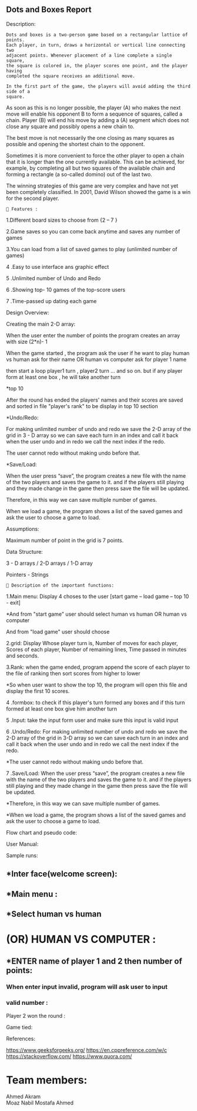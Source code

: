 ## Dots and Boxes Report

Description:

```
Dots and boxes is a two-person game based on a rectangular lattice of points.
Each player, in turn, draws a horizontal or vertical line connecting two
adjacent points. Whenever placement of a line complete a single square,
the square is colored in, the player scores one point, and the player having
completed the square receives an additional move.
```
```
In the first part of the game, the players will avoid adding the third side of a
square.
```

As soon as this is no longer possible, the player (A) who makes the next
move will enable his opponent B to form a sequence of squares, called a
chain. Player (B) will end his move by adding a (A) segment which does not
close any square and possibly opens a new chain to.

The best move is not necessarily the one closing as many squares as
possible and opening the shortest chain to the opponent.

Sometimes it is more convenient to force the other player to open a chain that
it is longer than the one currently available. This can be achieved, for
example, by completing all but two squares of the available chain and forming
a rectangle (a so-called domino) out of the last two.

The winning strategies of this game are very complex and have not yet been
completely classified. In 2001, David Wilson showed the game is a win
for the second player.

```
 Features :
```
1.Different board sizes to choose from {2 – 7 }

2.Game saves so you can come back anytime and saves any number of games

3.You can load from a list of saved games to play (unlimited number of games)

4 .Easy to use interface ans graphic effect

5 .Unlimited number of Undo and Redo

6 .Showing top- 10 games of the top-score users

7 .Time-passed up dating each game


Design Overview:

Creating the main 2-D array:

When the user enter the number of points the program creates an array with size
(2*n)- 1

When the game started , the program ask the user if he want to play human vs
human ask for their name OR human vs computer ask for player 1 name

then start a loop player1 turn , player2 turn ... and so on. but if any player form at
least one box , he will take another turn

*top 10

After the round has ended the players' names and their scores are saved and sorted
in file "player's rank" to be display in top 10 section

*Undo/Redo:

For making unlimited number of undo and redo we save the 2-D array of the grid in
3 - D array so we can save each turn in an index and call it back when the user undo
and in redo we call the next index if the redo.

The user cannot redo without making undo before that.

*Save/Load:

When the user press “save”, the program creates a new file with the name of the
two players and saves the game to it. and if the players still playing and they made
change in the game then press save the file will be updated.

Therefore, in this way we can save multiple number of games.

When we load a game, the program shows a list of the saved games and ask the user
to choose a game to load.

Assumptions:

Maximum number of point in the grid is 7 points.

Data Structure:

3 - D arrays / 2-D arrays / 1-D array

Pointers - Strings


```
 Description of the important functions:
```
1.Main menu: Display 4 choses to the user [start game – load game – top
10 - exit]

*And from "start game" user should select human vs human OR human
vs computer

And from "load game" user should choose

2.grid: Display Whose player turn is, Number of moves for each player,
Scores of each player, Number of remaining lines, Time passed in
minutes and seconds.

3.Rank: when the game ended, program append the score of each player
to the file of ranking then sort scores from higher to lower

*So when user want to show the top 10, the program will open this file
and display the first 10 scores.

4 .formbox: to check if this player's turn formed any boxes and if this turn
formed at least one box give him another turn

5 .Input: take the input form user and make sure this input is valid input

6 .Undo/Redo: For making unlimited number of undo and redo we save
the 2-D array of the grid in 3-D array so we can save each turn in an
index and call it back when the user undo and in redo we call the next
index if the redo.

*The user cannot redo without making undo before that.

7 .Save/Load: When the user press “save”, the program creates a new
file with the name of the two players and saves the game to it. and if the
players still playing and they made change in the game then press save
the file will be updated.

*Therefore, in this way we can save multiple number of games.

*When we load a game, the program shows a list of the saved games
and ask the user to choose a game to load.


Flow chart and pseudo code:

User Manual:

Sample runs:

## *Inter face(welcome screen):


## *Main menu :

## *Select human vs human

# (OR) HUMAN VS COMPUTER :


## *ENTER name of player 1 and 2 then number of points:

### When enter input invalid, program will ask user to input

### valid number :


Player 2 won the round :

Game tied:


References:

https://www.geeksforgeeks.org/
https://en.cppreference.com/w/c
https://stackoverflow.com/
https://www.quora.com/

# Team members:

 Ahmed Akram  
 Moaz Nabil
 Mostafa Ahmed
